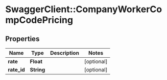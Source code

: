 # SwaggerClient::CompanyWorkerCompCodePricing

## Properties
Name | Type | Description | Notes
------------ | ------------- | ------------- | -------------
**rate** | **Float** |  | [optional] 
**rate_id** | **String** |  | [optional] 


